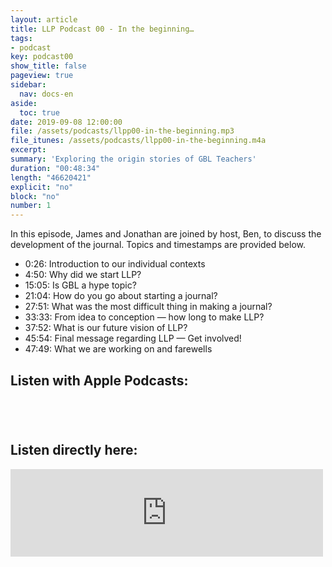 ```yaml
---
layout: article
title: LLP Podcast 00 - In the beginning…
tags:
- podcast
key: podcast00
show_title: false
pageview: true
sidebar:
  nav: docs-en
aside:
  toc: true
date: 2019-09-08 12:00:00
file: /assets/podcasts/llpp00-in-the-beginning.mp3
file_itunes: /assets/podcasts/llpp00-in-the-beginning.m4a
excerpt: 
summary: 'Exploring the origin stories of GBL Teachers'
duration: "00:48:34" 
length: "46620421" 
explicit: "no"
block: "no"
number: 1
---
```


In this episode, James and Jonathan are joined by host, Ben, to discuss the development of the journal. Topics and timestamps are provided below.

- 0:26: Introduction to our individual contexts
- 4:50: Why did we start LLP?
- 15:05: Is GBL a hype topic?
- 21:04: How do you go about starting a journal?
- 27:51: What was the most difficult thing in making a journal?
- 33:33: From idea to conception — how long to make LLP?
- 37:52: What is our future vision of LLP?
- 45:54: Final message regarding LLP — Get involved!
- 47:49: What we are working on and farewells

## Listen with Apple Podcasts:

<a href="https://podcasts.apple.com/jp/podcast/ludic-language-pedagogy-podcast/id1480071532?mt=2&app=podcast" style="display:inline-block;overflow:hidden;background:url(https://linkmaker.itunes.apple.com/en-us/badge-lrg.svg?releaseDate=2020-02-27T00:00:00Z&kind=podcast&bubble=apple_music) no-repeat;width:165px;height:40px;"></a>

## Listen directly here:

<iframe src="https://archive.org/embed/llpp0final" width="500" height="140" frameborder="0" webkitallowfullscreen="true" mozallowfullscreen="true" allowfullscreen></iframe>